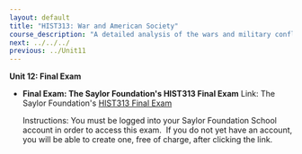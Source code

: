 ```yaml
---
layout: default
title: "HIST313: War and American Society"
course_description: "A detailed analysis of the wars and military conflicts that have shaped the social, political, and economic history of the United States from the colonial era to the present."
next: ../../../
previous: ../Unit11
---
```

**Unit 12: Final Exam** <span id="12"></span> 
-   **Final Exam: The Saylor Foundation's HIST313 Final Exam**
    Link: The Saylor Foundation's [HIST313 Final
    Exam](http://school.saylor.org/mod/quiz/view.php?id=290)  
      
     Instructions: You must be logged into your Saylor Foundation School
    account in order to access this <span class="il">exam</span>.  If
    you do not yet have an account, you will be able to create one, free
    of charge, after clicking the link.


